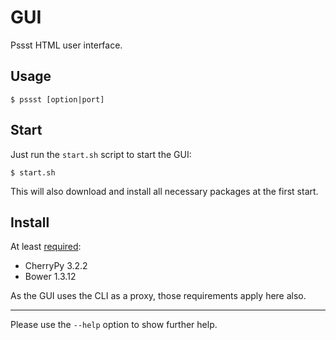 GUI
===
Pssst HTML user interface.

Usage
-----
`$ pssst [option|port]`

Start
-----
Just run the `start.sh` script to start the GUI:

`$ start.sh`

This will also download and install all necessary packages at the first start.

Install
-------
At least [required](pip.txt):

* CherryPy 3.2.2
* Bower 1.3.12

As the GUI uses the CLI as a proxy, those requirements apply here also.

----
Please use the `--help` option to show further help.